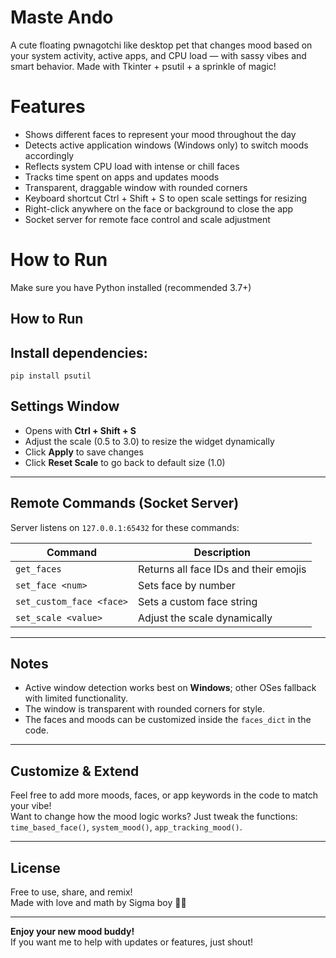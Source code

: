 # Maste Ando
A cute floating pwnagotchi like desktop pet that changes mood based on your system activity, active apps, and CPU load — with sassy vibes and smart behavior. Made with Tkinter + psutil + a sprinkle of magic!

# Features
* Shows different faces to represent your mood throughout the day
* Detects active application windows (Windows only) to switch moods accordingly
* Reflects system CPU load with intense or chill faces
* Tracks time spent on apps and updates moods
* Transparent, draggable window with rounded corners
* Keyboard shortcut Ctrl + Shift + S to open scale settings for resizing
* Right-click anywhere on the face or background to close the app
* Socket server for remote face control and scale adjustment

# How to Run
Make sure you have Python installed (recommended 3.7+)
## How to Run


##  Install dependencies:  
   ```pip install psutil```
## Settings Window

- Opens with **Ctrl + Shift + S**  
- Adjust the scale (0.5 to 3.0) to resize the widget dynamically  
- Click **Apply** to save changes  
- Click **Reset Scale** to go back to default size (1.0)  

---

## Remote Commands (Socket Server)

Server listens on `127.0.0.1:65432` for these commands:

| Command                 | Description                     |
|-------------------------|--------------------------------|
| `get_faces`             | Returns all face IDs and their emojis |
| `set_face <num>`        | Sets face by number             |
| `set_custom_face <face>`| Sets a custom face string       |
| `set_scale <value>`     | Adjust the scale dynamically    |

---

## Notes

- Active window detection works best on **Windows**; other OSes fallback with limited functionality.  
- The window is transparent with rounded corners for style.  
- The faces and moods can be customized inside the `faces_dict` in the code.

---

## Customize & Extend

Feel free to add more moods, faces, or app keywords in the code to match your vibe!  
Want to change how the mood logic works? Just tweak the functions: `time_based_face()`, `system_mood()`, `app_tracking_mood()`.

---

## License

Free to use, share, and remix!  
Made with love and math by Sigma boy 🏳️‍🌈

---

**Enjoy your new mood buddy!**  
If you want me to help with updates or features, just shout!
